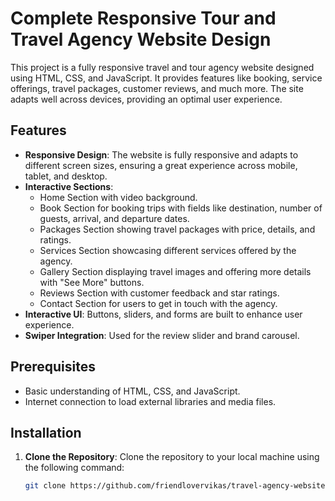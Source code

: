 # Complete Responsive Tour and Travel Agency Website Design

This project is a fully responsive travel and tour agency website designed using HTML, CSS, and JavaScript. It provides features like booking, service offerings, travel packages, customer reviews, and much more. The site adapts well across devices, providing an optimal user experience.

## Features

- **Responsive Design**: The website is fully responsive and adapts to different screen sizes, ensuring a great experience across mobile, tablet, and desktop.
- **Interactive Sections**:
  - Home Section with video background.
  - Book Section for booking trips with fields like destination, number of guests, arrival, and departure dates.
  - Packages Section showing travel packages with price, details, and ratings.
  - Services Section showcasing different services offered by the agency.
  - Gallery Section displaying travel images and offering more details with "See More" buttons.
  - Reviews Section with customer feedback and star ratings.
  - Contact Section for users to get in touch with the agency.
- **Interactive UI**: Buttons, sliders, and forms are built to enhance user experience.
- **Swiper Integration**: Used for the review slider and brand carousel.

## Prerequisites

- Basic understanding of HTML, CSS, and JavaScript.
- Internet connection to load external libraries and media files.

## Installation

1. **Clone the Repository**:
   Clone the repository to your local machine using the following command:
   
   ```bash
   git clone https://github.com/friendlovervikas/travel-agency-website.git
